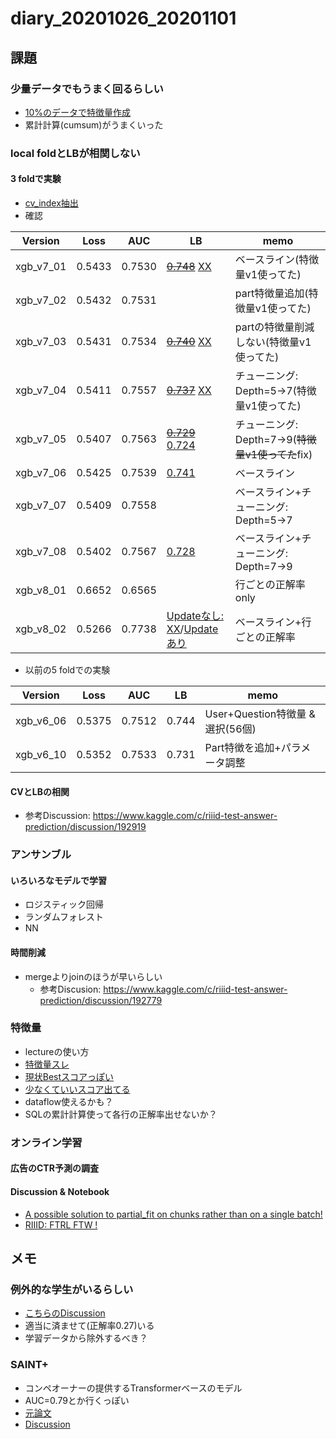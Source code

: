 # diary_20201026_20201101

## 課題

### 少量データでもうまく回るらしい
-  [10%のデータで特徴量作成](https://www.kaggle.com/takamichitoda/riiid-sampling-and-extract-feature?scriptVersionId=45581247)
- 累計計算(cumsum)がうまくいった


### local foldとLBが相関しない
#### 3 foldで実験
- [cv_index抽出](https://www.kaggle.com/takamichitoda/riiid-make-cv-index?scriptVersionId=45508593)
- 確認

|Version|Loss|AUC|LB|memo|
|--|--|--|--|--|
|xgb_v7_01|0.5433|0.7530|~~[0.748](https://www.kaggle.com/takamichitoda/riiid-xgboost-infer?scriptVersionId=45570962)~~ [XX](https://www.kaggle.com/takamichitoda/riiid-xgboost-infer?scriptVersionId=45593758)|ベースライン(特徴量v1使ってた)|
|xgb_v7_02|0.5432|0.7531||part特徴量追加(特徴量v1使ってた)|
|xgb_v7_03|0.5431|0.7534|~~[0.740](https://www.kaggle.com/takamichitoda/riiid-xgboost-infer?scriptVersionId=45576128)~~ [XX](https://www.kaggle.com/takamichitoda/riiid-xgboost-infer?scriptVersionId=45593815)|partの特徴量削減しない(特徴量v1使ってた)|
|xgb_v7_04|0.5411|0.7557|~~[0.737](https://www.kaggle.com/takamichitoda/riiid-xgboost-infer?scriptVersionId=45578193)~~ [XX](https://www.kaggle.com/takamichitoda/riiid-xgboost-infer?scriptVersionId=45593905)|チューニング: Depth=5→7(特徴量v1使ってた)|
|xgb_v7_05|0.5407|0.7563|~~[0.729](https://www.kaggle.com/takamichitoda/riiid-xgboost-infer?scriptVersionId=45579755)~~ [0.724](https://www.kaggle.com/c/riiid-test-answer-prediction/submissions)|チューニング: Depth=7→9(~~特徴量v1使ってた~~fix)|
|xgb_v7_06|0.5425|0.7539|[0.741](https://www.kaggle.com/takamichitoda/riiid-xgboost-infer?scriptVersionId=45641296)|ベースライン|
|xgb_v7_07|0.5409|0.7558||ベースライン+チューニング: Depth=5→7|
|xgb_v7_08|0.5402|0.7567|[0.728](https://www.kaggle.com/takamichitoda/riiid-xgboost-infer?scriptVersionId=45641924)|ベースライン+チューニング: Depth=7→9|
|xgb_v8_01|0.6652|0.6565||行ごとの正解率only|
|xgb_v8_02|0.5266|0.7738|[Updateなし: XX](https://www.kaggle.com/takamichitoda/riiid-xgboost-infer-save-user-correct?scriptVersionId=45651961)/[Updateあり]()|ベースライン+行ごとの正解率|

- 以前の5 foldでの実験

|Version|Loss|AUC|LB|memo|
|--|--|--|--|--|
|xgb_v6_06|0.5375|0.7512|0.744|User+Question特徴量 & 選択(56個)|
|xgb_v6_10|0.5352|0.7533|0.731|Part特徴を追加+パラメータ調整|

#### CVとLBの相関
- 参考Discussion: https://www.kaggle.com/c/riiid-test-answer-prediction/discussion/192919


### アンサンブル
#### いろいろなモデルで学習
- ロジスティック回帰
- ランダムフォレスト
- NN
#### 時間削減
- mergeよりjoinのほうが早いらしい
  - 参考Discusion: https://www.kaggle.com/c/riiid-test-answer-prediction/discussion/192779



### 特徴量
- lectureの使い方
- [特徴量スレ](https://www.kaggle.com/c/riiid-test-answer-prediction/discussion/192137)
- [現状Bestスコアっぽい](https://www.kaggle.com/dwit392/lgbm-iii)
- [少なくていいスコア出てる](https://www.kaggle.com/johannesbruch/focus-on-important-features)
- dataflow使えるかも？
- SQLの累計計算使って各行の正解率出せないか？

### オンライン学習
#### 広告のCTR予測の調査
#### Discussion & Notebook
- [A possible solution to partial_fit on chunks rather than on a single batch!](https://www.kaggle.com/c/riiid-test-answer-prediction/discussion/191856)
- [RIIID: FTRL FTW !](https://www.kaggle.com/rohanrao/riiid-ftrl-ftw)

## メモ

### 例外的な学生がいるらしい
- [こちらのDiscussion](https://www.kaggle.com/c/riiid-test-answer-prediction/discussion/193365)
- 適当に済ませて(正解率0.27)いる
- 学習データから除外するべき？

### SAINT+
- コンペオーナーの提供するTransformerベースのモデル
- AUC=0.79とか行くっぽい
- [元論文](https://arxiv.org/pdf/2010.12042.pdf)
- [Discussion](https://www.kaggle.com/c/riiid-test-answer-prediction/discussion/193250)
